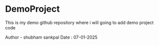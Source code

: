 # DemoProject
This is my demo github repository where i will going to add demo project code

Author - shubham sankpal
Date : 07-01-2025
